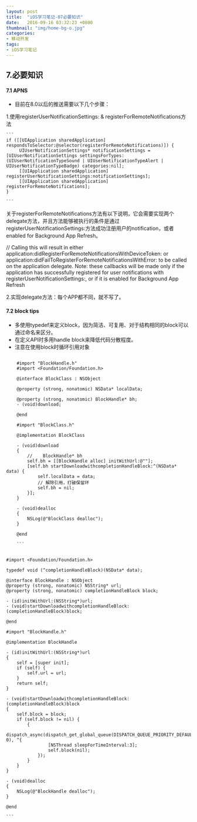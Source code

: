 ```yaml
---
layout: post
title:  "iOS学习笔记-07必要知识"
date:   2016-09-16 03:32:23 +0800
thumbnail: "img/home-bg-o.jpg"
categories: 
- 移动开发
tags: 
- iOS学习笔记
---
```

## 7.必要知识

#### 7.1 APNS

 - 目前在8.0以后的推送需要以下几个步骤：
 
  1.使用registerUserNotificationSettings: & registerForRemoteNotifications方法

	```
	if ([[UIApplication sharedApplication] respondsToSelector:@selector(registerForRemoteNotifications)]) {
	     UIUserNotificationSettings* notificationSettings = [UIUserNotificationSettings settingsForTypes:(UIUserNotificationTypeSound | UIUserNotificationTypeAlert | UIUserNotificationTypeBadge) categories:nil];
	     [[UIApplication sharedApplication] registerUserNotificationSettings:notificationSettings]; 
	     [[UIApplication sharedApplication] registerForRemoteNotifications];
	}
	 
	```
  
  关于registerForRemoteNotifications方法有以下说明，它会需要实现两个delegate方法，并且方法能够被执行的条件是通过registerUserNotificationSettings:方法成功注册用户的notification，或者enabled for Background App Refresh。
  
  // Calling this will result in either application:didRegisterForRemoteNotificationsWithDeviceToken: or application:didFailToRegisterForRemoteNotificationsWithError: to be called on the application delegate. Note: these callbacks will be made only if the application has successfully registered for user notifications with registerUserNotificationSettings:, or if it is enabled for Background App Refresh

 2.实现delegate方法：每个APP都不同，就不写了。

<!--more-->

#### 7.2 block tips

- 多使用typedef来定义block，因为简洁、可复用、对于结构相同的block可以通过命名来区分。
- 在定义API时多用handle block来降低代码分散程度。
- 注意在使用block时循环引用对象  

```
	
	#import "BlockHandle.h"
	#import <Foundation/Foundation.h>
	
	@interface BlockClass : NSObject
	
	@property (strong, nonatomic) NSData* localData;
	
	@property (strong, nonatomic) BlockHandle* bh;
	- (void)download;
	
	@end
	
	#import "BlockClass.h"
	
	@implementation BlockClass
	
	- (void)download
	{
	    //    BlockHandle* bh
	    self.bh = [[BlockHandle alloc] initWithUrl:@""];
	    [self.bh startDownloadwithcompletionHandleBlock:^(NSData* data) {
	        self.localData = data;
	        // 解除引用，打破保留环
	        self.bh = nil;
	    }];
	}
	
	- (void)dealloc
	{
	    NSLog(@"BlockClass dealloc");
	}
	
	@end
	
	```
	
```
	#import <Foundation/Foundation.h>
	
	typedef void (^completionHandleBlock)(NSData* data);
	
	@interface BlockHandle : NSObject
	@property (strong, nonatomic) NSString* url;
	@property (strong, nonatomic) completionHandleBlock block;
	
	- (id)initWithUrl:(NSString*)url;
	- (void)startDownloadwithcompletionHandleBlock:(completionHandleBlock)block;
	
	@end
	
	#import "BlockHandle.h"
	
	@implementation BlockHandle
	
	- (id)initWithUrl:(NSString*)url
	{
	    self = [super init];
	    if (self) {
	        self.url = url;
	    }
	    return self;
	}
	
	- (void)startDownloadwithcompletionHandleBlock:(completionHandleBlock)block
	{
	    self.block = block;
	    if (self.block != nil) {
	        {
	            dispatch_async(dispatch_get_global_queue(DISPATCH_QUEUE_PRIORITY_DEFAULT, 0), ^{
	                [NSThread sleepForTimeInterval:3];
	                self.block(nil);
	            });
	        }
	    }
	}
	
	- (void)dealloc
	{
	    NSLog(@"BlockHandle dealloc");
	}
	
	@end
	
	```